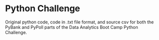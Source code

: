 # Python Challenge
Original python code, code in .txt file format, and source csv for both the PyBank and PyPoll parts of the Data Analytics Boot Camp Python Challenge. 
